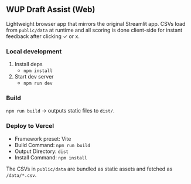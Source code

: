 ## WUP Draft Assist (Web)

Lightweight browser app that mirrors the original Streamlit app. CSVs load from `public/data` at runtime and all scoring is done client-side for instant feedback after clicking ✓ or x.

### Local development

1. Install deps
   - `npm install`
2. Start dev server
   - `npm run dev`

### Build

`npm run build` → outputs static files to `dist/`.

### Deploy to Vercel

- Framework preset: Vite
- Build Command: `npm run build`
- Output Directory: `dist`
- Install Command: `npm install`

The CSVs in `public/data` are bundled as static assets and fetched as `/data/*.csv`.
